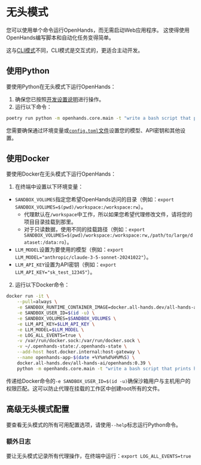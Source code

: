 # 无头模式

您可以使用单个命令运行OpenHands，而无需启动Web应用程序。
这使得使用OpenHands编写脚本和自动化任务变得简单。

这与[CLI模式](cli-mode)不同，CLI模式是交互式的，更适合主动开发。

## 使用Python

要使用Python在无头模式下运行OpenHands：
1. 确保您已按照[开发设置说明](https://github.com/All-Hands-AI/OpenHands/blob/main/Development.md)进行操作。
2. 运行以下命令：
```bash
poetry run python -m openhands.core.main -t "write a bash script that prints hi"
```

您需要确保通过环境变量或[`config.toml`文件](https://github.com/All-Hands-AI/OpenHands/blob/main/config.template.toml)设置您的模型、API密钥和其他设置。

## 使用Docker

要使用Docker在无头模式下运行OpenHands：

1. 在终端中设置以下环境变量：

- `SANDBOX_VOLUMES`指定您希望OpenHands访问的目录（例如：`export SANDBOX_VOLUMES=$(pwd)/workspace:/workspace:rw`）。
  - 代理默认在`/workspace`中工作，所以如果您希望代理修改文件，请将您的项目目录挂载到那里。
  - 对于只读数据，使用不同的挂载路径（例如：`export SANDBOX_VOLUMES=$(pwd)/workspace:/workspace:rw,/path/to/large/dataset:/data:ro`）。
- `LLM_MODEL`设置为要使用的模型（例如：`export LLM_MODEL="anthropic/claude-3-5-sonnet-20241022"`）。
- `LLM_API_KEY`设置为API密钥（例如：`export LLM_API_KEY="sk_test_12345"`）。

2. 运行以下Docker命令：

```bash
docker run -it \
    --pull=always \
    -e SANDBOX_RUNTIME_CONTAINER_IMAGE=docker.all-hands.dev/all-hands-ai/runtime:0.39-nikolaik \
    -e SANDBOX_USER_ID=$(id -u) \
    -e SANDBOX_VOLUMES=$SANDBOX_VOLUMES \
    -e LLM_API_KEY=$LLM_API_KEY \
    -e LLM_MODEL=$LLM_MODEL \
    -e LOG_ALL_EVENTS=true \
    -v /var/run/docker.sock:/var/run/docker.sock \
    -v ~/.openhands-state:/.openhands-state \
    --add-host host.docker.internal:host-gateway \
    --name openhands-app-$(date +%Y%m%d%H%M%S) \
    docker.all-hands.dev/all-hands-ai/openhands:0.39 \
    python -m openhands.core.main -t "write a bash script that prints hi"
```

传递给Docker命令的`-e SANDBOX_USER_ID=$(id -u)`确保沙箱用户与主机用户的权限匹配。这可以防止代理在挂载的工作区中创建root所有的文件。

## 高级无头模式配置

要查看无头模式的所有可用配置选项，请使用`--help`标志运行Python命令。

### 额外日志

要让无头模式记录所有代理操作，在终端中运行：`export LOG_ALL_EVENTS=true`
